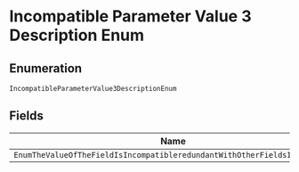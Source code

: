
# Incompatible Parameter Value 3 Description Enum

## Enumeration

`IncompatibleParameterValue3DescriptionEnum`

## Fields

| Name |
|  --- |
| `EnumTheValueOfTheFieldIsIncompatibleredundantWithOtherFieldsInTheOrder` |

